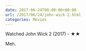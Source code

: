 ```yaml
---
date: 2017-06-24T00:00:00+00:00
url: /2017/06/24/john-wick-2.html
categories: Movies
---
```

Watched John Wick 2 (2017) - ★★

Meh.


